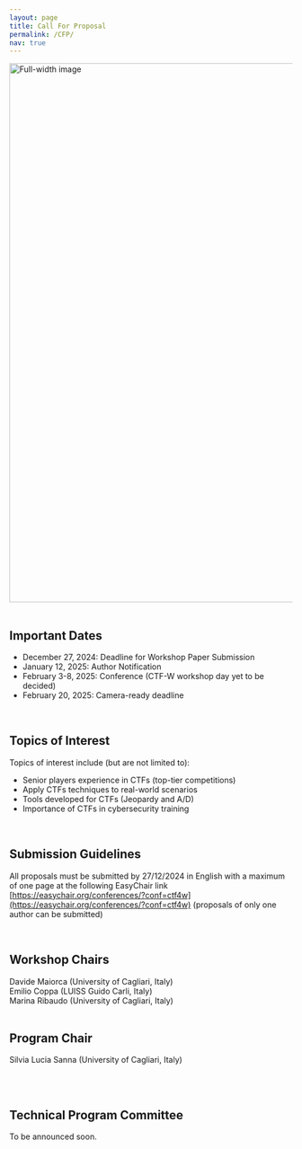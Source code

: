```yaml
---
layout: page
title: Call For Proposal
permalink: /CFP/
nav: true
---
```

<img src="{{ '/images/banner_cfa.jpg' | relative_url }}" alt="Full-width image" style="width: 100vw; height: auto; display: block;">

<br>

## Important Dates

* December 27, 2024: Deadline for Workshop Paper Submission
* January 12, 2025: Author Notification
* February 3-8, 2025: Conference (CTF-W workshop day yet to be decided)
* February 20, 2025: Camera-ready deadline

<br>

## Topics of Interest

Topics of interest include (but are not limited to):

* Senior players experience in CTFs (top-tier competitions)
* Apply CTFs techniques to real-world scenarios
* Tools developed for CTFs (Jeopardy and A/D)
* Importance of CTFs in cybersecurity training

<br>

## Submission Guidelines

All proposals must be submitted by 27/12/2024 in English with a maximum of one page at the following EasyChair link [https://easychair.org/conferences/?conf=ctf4w](https://easychair.org/conferences/?conf=ctf4w) (proposals of only one author can be submitted)

<br>

## Workshop Chairs

Davide Maiorca (University of Cagliari, Italy)<br>
Emilio Coppa (LUISS Guido Carli, Italy)<br> 
Marina Ribaudo (University of Cagliari, Italy)<br>
<br> 

## Program Chair

Silvia Lucia Sanna (University of Cagliari, Italy)

<br>

<br>

## Technical Program Committee

To be announced soon.